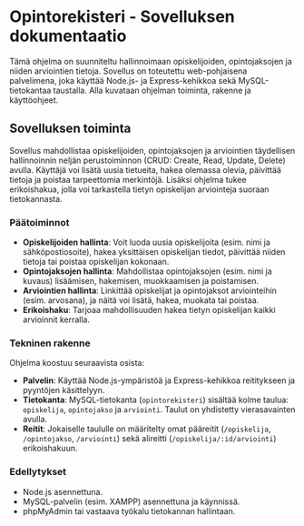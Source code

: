 # Opintorekisteri - Sovelluksen dokumentaatio

Tämä ohjelma on suunniteltu hallinnoimaan opiskelijoiden, opintojaksojen ja niiden arviointien tietoja. Sovellus on toteutettu web-pohjaisena palvelimena, joka käyttää Node.js- ja Express-kehikkoa sekä MySQL-tietokantaa taustalla. Alla kuvataan ohjelman toiminta, rakenne ja käyttöohjeet.

## Sovelluksen toiminta

Sovellus mahdollistaa opiskelijoiden, opintojaksojen ja arviointien täydellisen hallinnoinnin neljän perustoiminnon (CRUD: Create, Read, Update, Delete) avulla. Käyttäjä voi lisätä uusia tietueita, hakea olemassa olevia, päivittää tietoja ja poistaa tarpeettomia merkintöjä. Lisäksi ohjelma tukee erikoishakua, jolla voi tarkastella tietyn opiskelijan arviointeja suoraan tietokannasta.

### Päätoiminnot
- **Opiskelijoiden hallinta**: Voit luoda uusia opiskelijoita (esim. nimi ja sähköpostiosoite), hakea yksittäisen opiskelijan tiedot, päivittää niiden tietoja tai poistaa opiskelijan kokonaan.
- **Opintojaksojen hallinta**: Mahdollistaa opintojaksojen (esim. nimi ja kuvaus) lisäämisen, hakemisen, muokkaamisen ja poistamisen.
- **Arviointien hallinta**: Linkittää opiskelijat ja opintojaksot arviointeihin (esim. arvosana), ja näitä voi lisätä, hakea, muokata tai poistaa.
- **Erikoishaku**: Tarjoaa mahdollisuuden hakea tietyn opiskelijan kaikki arvioinnit kerralla.

### Tekninen rakenne
Ohjelma koostuu seuraavista osista:
- **Palvelin**: Käyttää Node.js-ympäristöä ja Express-kehikkoa reititykseen ja pyyntöjen käsittelyyn.
- **Tietokanta**: MySQL-tietokanta (`opintorekisteri`) sisältää kolme taulua: `opiskelija`, `opintojakso` ja `arviointi`. Taulut on yhdistetty vierasavainten avulla.
- **Reitit**: Jokaiselle taululle on määritelty omat pääreitit (`/opiskelija`, `/opintojakso`, `/arviointi`) sekä alireitti (`/opiskelija/:id/arviointi`) erikoishakuun.

### Edellytykset
- Node.js asennettuna.
- MySQL-palvelin (esim. XAMPP) asennettuna ja käynnissä.
- phpMyAdmin tai vastaava työkalu tietokannan hallintaan.